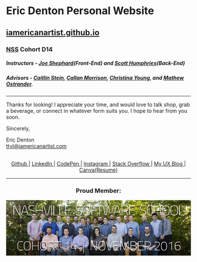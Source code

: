 
# Eric Denton Personal Website  
## [iamericanartist.github.io](https://iamericanartist.github.io/)  

### [NSS](http://nashvillesoftwareschool.com/) Cohort D14  
##### Instructors - [Joe Shephard](https://github.com/JoeShep)(Front-End) and [Scott Humphries](https://github.com/sscotth)(Back-End)  
##### Advisors - [Caitlin Stein](https://github.com/C-Stein), [Callan Morrison](https://github.com/morecallan), [Christina Young](https://github.com/ChristinaJYoung), and [Mathew Ostrander](https://github.com/MAOstrander).
***

Thanks for looking! I appreciate your time, and would love to talk shop, grab a beverage, or connect in whatever form suits you. I hope to hear from you soon.

Sincerely,

Eric Denton <br> 
ttyl@iamericanartist.com
<br><br>

<p align="center"> 
  <a rel="nofollow" href="https://github.com/iamericanartist" title="Github"> Github </a>  |  
  <a rel="nofollow" href="https://www.linkedin.com/in/iamericanartist" title="LinkedIn"> LinkedIn </a>  | 
  <a rel="nofollow" href="http://codepen.io/IAmericanArtist/" title="CodePen"> CodePen </a> | 
  <a rel="nofollow" href="https://www.instagram.com/iamericanartist/" title="Instagram"> Instagram </a> | 
  <a rel="nofollow" href="http://stackoverflow.com/story/iamericanartist" title="StackOverflow"> Stack Overflow </a> | 
  <a rel="nofollow" href="https://ericdentonux.wordpress.com/" title="EricDentonUX"> My UX Blog </a> | 
  <a rel="nofollow" href="https://www.canva.com/iamericanartist" title="Canva"> Canva(Resume) </a>  
</p>

***

<div>
  <h3 align="center">Proud Member:</h3>
  <a href="https://nss-day-cohort-14.github.io/"><img align="center" src="images/GraphicsGroupShotC14.jpg"></a>
</div>



<!-- 
/////////////////////////////////  ATTRIBUTION  /////////////////////////////////
I decided to use a (heavily modified) theme I found on BootstrapZero.com. I did so knowing that it's a little strange for a developer to use template when they themselves should be able to do this on their own. I FULLY AGREE. I feel comfortable with every technology used in this theme and plan on creating my own site from the ground up when my life settles down a bit after completing my education at [Nashville Software School](nashvillesoftwareschool.com), my son settles into his daycare/preschool, AND I AM EMPLOYED!

Thank you for looking at the source code, by the way! I appreciate your time, and would love to talk shop, grab a beverage, or connect in whatever form suits you. I hope to hear from you soon!

Sincerely,

Eric Denton 
ttyl@iamericanartist.com


Theme used:
  Landing Zero
    A free landing page theme from BootstrapZero 
    http://www.bootstrapzero.com
    LicenseGPL | VersionBootstrap 3.3.4
 -->

